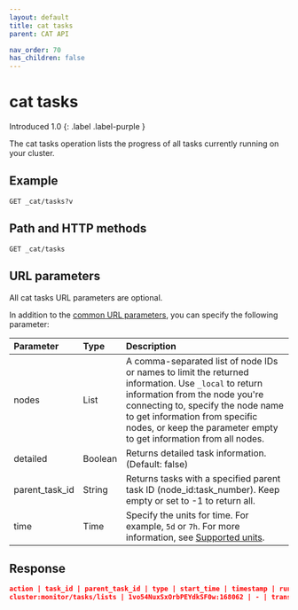 ```yaml
---
layout: default
title: cat tasks
parent: CAT API

nav_order: 70
has_children: false
---
```


# cat tasks
Introduced 1.0
{: .label .label-purple }

The cat tasks operation lists the progress of all tasks currently running on your cluster.

## Example

```
GET _cat/tasks?v
```

## Path and HTTP methods

```
GET _cat/tasks
```

## URL parameters

All cat tasks URL parameters are optional.

In addition to the [common URL parameters]({{site.url}}{{site.baseurl}}/api-reference/cat/index), you can specify the following parameter:

Parameter | Type | Description
:--- | :--- | :---
nodes | List | A comma-separated list of node IDs or names to limit the returned information. Use `_local` to return information from the node you're connecting to, specify the node name to get information from specific nodes, or keep the parameter empty to get information from all nodes.
detailed | Boolean | Returns detailed task information. (Default: false)
parent_task_id | String | Returns tasks with a specified parent task ID (node_id:task_number). Keep empty or set to -1 to return all.
time | Time | Specify the units for time. For example, `5d` or `7h`. For more information, see [Supported units]({{site.url}}{{site.baseurl}}/opensearch/units/).


## Response

```json
action | task_id | parent_task_id | type | start_time | timestamp | running_time | ip | node
cluster:monitor/tasks/lists | 1vo54NuxSxOrbPEYdkSF0w:168062 | - | transport | 1624337809471 | 04:56:49 | 489.5ms | 172.18.0.4 | odfe-node1     
```
